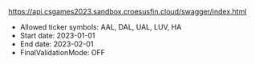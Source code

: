 https://api.csgames2023.sandbox.croesusfin.cloud/swagger/index.html

- Allowed ticker symbols: AAL, DAL, UAL, LUV, HA
- Start date: 2023-01-01
- End date: 2023-02-01
- FinalValidationMode: OFF
